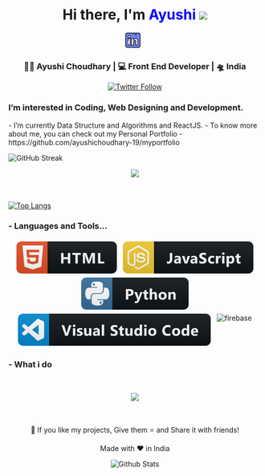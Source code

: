 <div align="center">
   <h1>Hi there, I'm <span style="color: blue;">Ayushi</span> <img src="https://media.giphy.com/media/hvRJCLFzcasrR4ia7z/giphy.gif" width="25px"> </h1>
</div>

<p align='center'>
   <a href="[https://www.linkedin.com/in/ayushi-choudhary-7688b91ba/](https://www.linkedin.com/in/ayushi-choudhary-7688b91ba/)"><img height="30" src="https://raw.githubusercontent.com/8bithemant/8bithemant/master/linkedin.png?raw=true"></a>&nbsp;&nbsp;
</p>



<div align="center">
<h3> 👩‍💻 Ayushi Choudhary | 💻 Front End Developer | 🛸 India  </h3>
</div>



<p align="center">
   <a href="[[https://twitter.com/_hemant_joshi](https://twitter.com/geekyAyushi)](https://twitter.com/geekyAyushi)"><img alt="Twitter Follow" src="https://img.shields.io/twitter/follow/_geekyAyushi?style=for-the-badge&color=09f&labelColor=black&logo=twitter&label=@geekyAyushi"></a>
 </p>
 

 
  <h3>I’m interested in Coding, Web Designing and Development.</h3>
</p> 
- I’m currently Data Structure and Algorithms and ReactJS.
- To know more about me, you can check out my Personal Portfolio - https://github.com/ayushichoudhary-19/myportfolio


<br>

![GitHub Streak](https://github-readme-streak-stats.herokuapp.com/?user=ayushichoudhary-19&theme=light&count_private=true&bg_color=0d1116&title_color=ce09ec&text_color=a4aacb&icon_color=007ec6)

<p align="center" >
<a href="https://github.com/anuraghazra/github-readme-stats"> 
    <img  src="https://github-readme-stats.vercel.app/api?username=ayushichoudhary-19&&show_icons=true&theme=radical"/>
  </a>

</p>

<br />



[![Top Langs](https://github-readme-stats.vercel.app/api/top-langs/?username=ayushichoudhary-19)](https://github.com/ayushichoudhary-19/github-readme-stats)

 
### - Languages and Tools...

<p align="center">
  <!-- For more icons please follow  https://github.com/MikeCodesDotNET/ColoredBadges -->
  <img src="https://raw.githubusercontent.com/8bithemant/8bithemant/master/svg/dev/languages/html.svg" alt="html" style="vertical-align:top; margin:4px">    
  <img src="https://raw.githubusercontent.com/8bithemant/8bithemant/master/svg/dev/languages/js.svg" alt="js" style="vertical-align:top; margin:4px">
  <img src="https://raw.githubusercontent.com/8bithemant/8bithemant/master/svg/dev/languages/python.svg" alt="python" style="vertical-align:top; margin:4px">
  <img src="https://raw.githubusercontent.com/8bithemant/8bithemant/master/svg/dev/tools/visualstudio_code.svg" alt="vscode" style="vertical-align:top; margin:4px">
    <img src="https://raw.githubusercontent.com/8bithemant/8bithemant/master/svg/dev/tools/firebase.svg" alt="firebase" style="vertical-align:top; margin:4px">
</p>


 ### - What i do


<br />

<p align="center">
   <img src="https://media.giphy.com/media/f9XgHHnPnDjOF1hWpl/giphy.gif" />
   </p>
   
   
<br />


<p align="center">💙 If you like my projects, Give them ⭐ and Share it with friends!</p>
</p>
<p align="center">Made with ❤️ in India</p>


<p align="center">
        <img src="https://raw.githubusercontent.com/mayhemantt/mayhemantt/Update/svg/Bottom.svg" alt="Github Stats" />
</p>

